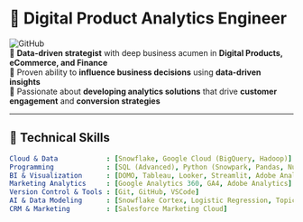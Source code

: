 # 🚀 Digital Product Analytics Engineer

![GitHub](https://img.shields.io/badge/GitHub-181717?style=flat&logo=github&logoColor=white)  
🔹 **Data-driven strategist** with deep business acumen in **Digital Products, eCommerce, and Finance**  
🔹 Proven ability to **influence business decisions** using **data-driven insights**  
🔹 Passionate about **developing analytics solutions** that drive **customer engagement** and **conversion strategies**  

---

## 🎯 **Technical Skills**
```yaml
Cloud & Data            : [Snowflake, Google Cloud (BigQuery, Hadoop)]
Programming             : [SQL (Advanced), Python (Snowpark, Pandas, Numpy, Seaborn, Altair)]
BI & Visualization      : [DOMO, Tableau, Looker, Streamlit, Adobe Analytics]
Marketing Analytics     : [Google Analytics 360, GA4, Adobe Analytics]
Version Control & Tools : [Git, GitHub, VSCode]
AI & Data Modeling      : [Snowflake Cortex, Logistic Regression, Topic Modeling]
CRM & Marketing         : [Salesforce Marketing Cloud]
